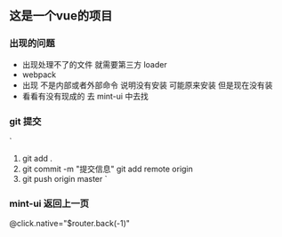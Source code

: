 ## 这是一个vue的项目

### 出现的问题
  + 出现处理不了的文件 就需要第三方 loader 
  + webpack 
  + 出现 不是内部或者外部命令 说明没有安装 可能原来安装 但是现在没有装
  + 看看有没有现成的 去 mint-ui 中去找

### git 提交
`
  1. git add .
  2. git commit -m "提交信息"
     git add remote origin 
  3. git push origin master
`

### mint-ui 返回上一页
@click.native="$router.back(-1)"

